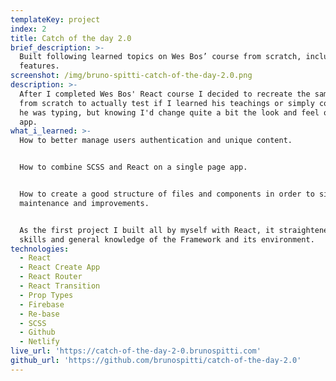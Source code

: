 ```yaml
---
templateKey: project
index: 2
title: Catch of the day 2.0
brief_description: >-
  Built following learned topics on Wes Bos’ course from scratch, included more
  features.
screenshot: /img/bruno-spitti-catch-of-the-day-2.0.png
description: >-
  After I completed Wes Bos' React course I decided to recreate the same web app
  from scratch to actually test if I learned his teachings or simply copied what
  he was typing, but knowing I'd change quite a bit the look and feel of the
  app.
what_i_learned: >-
  How to better manage users authentication and unique content.


  How to combine SCSS and React on a single page app.


  How to create a good structure of files and components in order to simplify
  maintenance and improvements.


  As the first project I built all by myself with React, it straightened my
  skills and general knowledge of the Framework and its environment.
technologies:
  - React
  - React Create App
  - React Router
  - React Transition
  - Prop Types
  - Firebase
  - Re-base
  - SCSS
  - Github
  - Netlify
live_url: 'https://catch-of-the-day-2-0.brunospitti.com'
github_url: 'https://github.com/brunospitti/catch-of-the-day-2.0'
---
```


